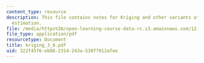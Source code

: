 ```yaml
---
content_type: resource
description: This file contains notes for Kriging and other variants of Gauss-Markov
  estimation.
file: /media/https%3A/open-learning-course-data-rc.s3.amazonaws.com/12-864-inference-from-data-and-models-spring-2005/322f45f6eb862314243a53977012afee_kriging_3_6.pdf
file_type: application/pdf
resourcetype: Document
title: kriging_3_6.pdf
uid: 322f45f6-eb86-2314-243a-53977012afee
---
```

